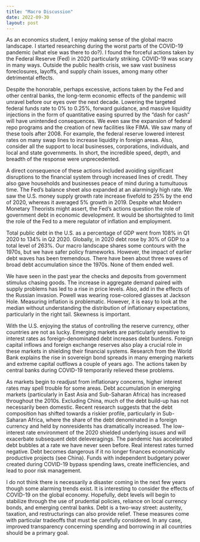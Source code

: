 ```yaml
---
title: "Macro Discussion"
date: 2022-09-30
layout: post
---
```

As an economics student, I enjoy making sense of the global macro landscape. I started researching during the worst parts of the COVID-19 pandemic (what else was there to do?). I found the forceful actions taken by the Federal Reserve (Fed) in 2020 particularly striking. COVID-19 was scary in many ways. Outside the public health crisis, we saw vast business foreclosures, layoffs, and supply chain issues, among many other detrimental effects.

Despite the honorable, perhaps excessive, actions taken by the Fed and other central banks, the long-term economic effects of the pandemic will unravel before our eyes over the next decade. Lowering the targeted federal funds rate to 0% to 0.25%, forward guidance, and massive liquidity injections in the form of quantitative easing spurred by the “dash for cash” will have unintended consequences. We even saw the expansion of federal repo programs and the creation of new facilities like FIMA. We saw many of these tools after 2008. For example, the federal reserve lowered interest rates on many swap lines to increase liquidity in foreign areas. Also, consider all the support to local businesses, corporations, individuals, and local and state governments. In short, the incredible speed, depth, and breadth of the response were unprecedented.
  
A direct consequence of these actions included avoiding significant disruptions to the financial system through increased lines of credit. They also gave households and businesses peace of mind during a tumultuous time. The Fed’s balance sheet also expanded at an alarmingly high rate. We saw the U.S. money supply growth rate increase fivefold to 25% by the end of 2020, whereas it averaged 5% growth in 2019. Despite what Modern Monetary Theorists might assert, the Fed’s actions question the role of government debt in economic development. It would be shortsighted to limit the role of the Fed to a mere regulator of inflation and employment.
  
Total public debt in the U.S. as a percentage of GDP went from 108% in Q1 2020 to 134% in Q2 2020. Globally, in 2020 debt rose by 30% of GDP to a total level of 263%. Our macro landscape shares some contours with the 1970s, but we have safer policy frameworks. However, the impact of earlier debt waves has been tremendous. There have been about three waves of broad debt accumulation since the 1970s. None of them ended well.
  
We have seen in the past year the checks and deposits from government stimulus chasing goods. The increase in aggregate demand paired with supply problems has led to a rise in price levels. Also, add in the effects of the Russian invasion. Powell was wearing rose-colored glasses at Jackson Hole. Measuring inflation is problematic. However, it is easy to look at the median without understanding the distribution of inflationary expectations, particularly in the right tail. Skewness is important.
  
With the U.S. enjoying the status of controlling the reserve currency, other countries are not as lucky. Emerging markets are particularly sensitive to interest rates as foreign-denominated debt increases debt burdens. Foreign capital inflows and foreign exchange reserves also play a crucial role in these markets in shielding their financial systems. Research from the World Bank explains the rise in sovereign bond spreads in many emerging markets and extreme capital outflows a couple of years ago. The actions taken by central banks during COVID-19 temporarily relieved these problems.
  
As markets begin to readjust from inflationary concerns, higher interest rates may spell trouble for some areas. Debt accumulation in emerging markets (particularly in East Asia and Sub-Saharan Africa) has increased throughout the 2010s. Excluding China, much of the debt build-up has not necessarily been domestic. Recent research suggests that the debt composition has shifted towards a riskier profile, particularly in Sub-Saharan Africa, where the share of the debt denominated in a foreign currency and held by nonresidents has dramatically increased. The low-interest rate environment of the 2020 shielded underlying issues and will exacerbate subsequent debt deleveragings. The pandemic has accelerated debt bubbles at a rate we have never seen before. Real interest rates turned negative. Debt becomes dangerous if it no longer finances economically productive projects (see China). Funds with independent budgetary power created during COVID-19 bypass spending laws, create inefficiencies, and lead to poor risk management.
  
I do not think there is necessarily a disaster coming in the next few years though some alarming trends exist. It is interesting to consider the effects of COVID-19 on the global economy. Hopefully, debt levels will begin to stabilize through the use of prudential policies, reliance on local currency bonds, and emerging central banks. Debt is a two-way street: austerity, taxation, and restructurings can also provide relief. These measures come with particular tradeoffs that must be carefully considered. In any case, improved transparency concerning spending and borrowing in all countries should be a primary goal.
